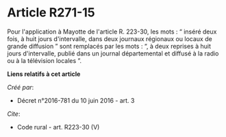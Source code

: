 # Article R271-15

Pour l'application à Mayotte de l'article R. 223-30, les mots : “ inséré deux fois, à huit jours d'intervalle, dans deux
journaux régionaux ou locaux de grande diffusion ” sont remplacés par les mots : “, à deux reprises à huit jours
d'intervalle, publié dans un journal départemental et diffusé à la radio ou à la télévision locales ”.

**Liens relatifs à cet article**

_Créé par_:

  - Décret n°2016-781 du 10 juin 2016 - art. 3

_Cite_:

  - Code rural - art. R223-30 (V)
